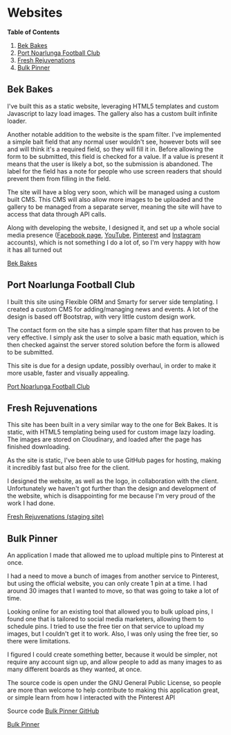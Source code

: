 # Websites

**Table of Contents**
1. [Bek Bakes](https://github.com/lukedenton/portfolio/tree/master/websites#bek-bakes)
2. [Port Noarlunga Football Club](https://github.com/lukedenton/portfolio/tree/master/websites#port-noarlunga-football-club)
3. [Fresh Rejuvenations](https://github.com/lukedenton/portfolio/tree/master/websites#fresh-rejuvenations)
4. [Bulk Pinner](https://github.com/lukedenton/portfolio/tree/master/websites#bulk-pinner)
 
## Bek Bakes

I've built this as a static website, leveraging HTML5 templates and custom Javascript to lazy load images. The gallery
also has a custom built infinite loader.

Another notable addition to the website is the spam filter. I've implemented a simple bait field that any normal user
wouldn't see, however bots will see and will think it's a required field, so they will fill it in. Before allowing the
form to be submitted, this field is checked for a value. If a value is present it means that the user is likely a bot, so the
submission is abandoned. The label for the field has a note for people who use screen readers that should prevent them
from filling in the field.

The site will have a blog very soon, which will be managed using a custom built CMS. This CMS will also allow more images
to be uploaded and the gallery to be managed from a separate server, meaning the site will have to access that data through
API calls.

Along with developing the website, I designed it, and set up a whole social media presence ([Facebook page](https://www.facebook.com/BekBakesSA),
[YouTube](https://www.youtube.com/channel/UCfDWd_I72C86Kk50TIjoH8g), [Pinterest](https://au.pinterest.com/bekbakes/)
and [Instagram](https://www.instagram.com/bek_bakes/) accounts), which is not something I do a lot of, so I'm very happy
with how it has all turned out

[Bek Bakes](http://www.bekbakes.com)

## Port Noarlunga Football Club

I built this site using Flexible ORM and Smarty for server side templating. I created a custom CMS for adding/managing news and
events. A lot of the design is based off Bootstrap, with very little custom design work.

The contact form on the site has a simple spam filter that has proven to be very effective. I simply ask the user to solve
a basic math equation, which is then checked against the server stored solution before the form is allowed to be submitted.

This site is due for a design update, possibly overhaul, in order to make it more usable, faster and visually appealing.

[Port Noarlunga Football Club](http://www.pnfc.org.au)

## Fresh Rejuvenations

This site has been built in a very similar way to the one for Bek Bakes. It is static, with HTML5 templating being used
for custom image lazy loading. The images are stored on Cloudinary, and loaded after the page has finished downloading.

As the site is static, I've been able to use GitHub pages for hosting, making it incredibly fast but also free for the client.

I designed the website, as well as the logo, in collaboration with the client. Unfortunately we haven't got further than
the design and development of the website, which is disappointing for me because I'm very proud of the work I had done.

[Fresh Rejuvenations (staging site)](http://freshrejuvenations.github.io/site/)

## Bulk Pinner

An application I made that allowed me to upload multiple pins to Pinterest at once.

I had a need to move a bunch of images from another service to Pinterest, but using the official website, you can only create 1 pin at a time. I had around 30 images that I wanted to move, so that was going to take a lot of time.

Looking online for an existing tool that allowed you to bulk upload pins, I found one that is tailored to social media marketers, allowing them to schedule pins. I tried to use the free tier on that service to upload my images, but I couldn't get it to work. Also, I was only using the free tier, so there were limitations.

I figured I could create something better, because it would be simpler, not require any account sign up, and allow people to add as many images to as many different boards as they wanted, at once.

The source code is open under the GNU General Public License, so people are more than welcome to help contribute to making this application great, or simple learn from how I interacted with the Pinterest API

Source code [Bulk Pinner GitHub](https://github.com/bulkpinner/bulkpinner)

[Bulk Pinner](https://bulkpinner.github.io/site/)

